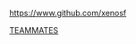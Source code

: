 
<!-- Give link to your github home page -->
<span id="github">https://www.github.com/xenosf</span>

<!-- [CS3281: Give your NUS-OSS project][CS3282: give your internal and external projects related to the module] -->
<span id="projects">[TEAMMATES](https://github.com/TEAMMATES/teammates)</span>
